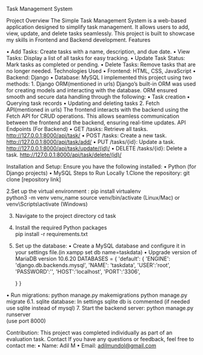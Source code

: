Task Management System

Project Overview
The Simple Task Management System is a web-based application designed to simplify task management. It allows users to add, view, update, and delete tasks seamlessly. This project is built to showcase my skills in Frontend and Backend development.
Features

•	Add Tasks: Create tasks with a name, description, and due date.
•	View Tasks: Display a list of all tasks for easy tracking.
•	Update Task Status: Mark tasks as completed or pending.
•	Delete Tasks: Remove tasks that are no longer needed.
Technologies Used
•	Frontend: HTML, CSS, JavaScript
•	Backend: Django
•	Database: MySQL 
 I  implemented  this project using two methods:
    1. Django ORM(mentioned in urls)
Django’s built-in ORM was used for creating models and interacting with the database. ORM ensured smooth and secure data handling through the following:
•	Task creation
•	Querying task records
•	Updating and deleting tasks
   2. Fetch API(mentioned in urls)
The frontend interacts with the backend using the Fetch API for CRUD operations. This allows seamless communication between the frontend and the backend, ensuring real-time updates.
API Endpoints (For Backend)
•	GET /tasks: Retrieve all tasks.  http://127.0.0.1:8000/api/task/
•	POST /tasks: Create a new task. http://127.0.0.1:8000/api/task/add/
•	PUT /tasks/{id}: Update a task. http://127.0.0.1:8000/api/task/update/(id)/
•	DELETE /tasks/{id}: Delete a task. http://127.0.0.1:8000/api/task/delete/(id)/

Installation and Setup:
Ensure you have the following installed:
•	Python (for Django projects) 
•	MySQL
Steps to Run Locally
1.Clone the repository:
  git clone [repository link]  

2.Set up the virtual environment :
pip install virtualenv	
  	python3 -m venv venv_name
source venv/bin/activate (Linux/Mac) or venv\Scripts\activate (Windows)

3. Navigate to the project directory
  cd task

4. Install the required Python packages    
pip install -r requirements.txt	
 

5. Set up the database:
•	Create a MySQL database and configure it in your settings file.(in xampp set db name=taskdata)
•	Upgrade version of MariaDB version 10.6.20
DATABASES = {
    'default': {
        'ENGINE': 'django.db.backends.mysql',
        'NAME': 'taskdata',
         'USER':'root',
        'PASSWORD':'',
        'HOST':'localhost',
        'PORT':'3306',

    }
}

•	Run migrations:
             python manage.py makemigrations
             python manage.py migrate
6.1. sqlite database:
       In settings sqlite db is commented (if needed use sqlite instead of mysql)
7. Start the backend server:
python manage.py runserver  
(use port 8000)

Contribution:
This project was completed individually as part of an evaluation task.
Contact
If you have any questions or feedback, feel free to contact me:
•	Name: Adil M
•	Email: adilmundol@gmail.com


